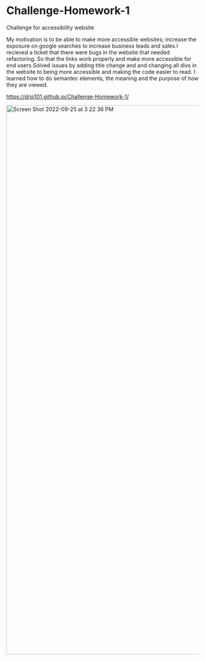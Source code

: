 # Challenge-Homework-1
Challenge for accessibility website


My motivation is to be able to make more accessible websites; increase the exposure on google searches to increase business leads and sales.I recieved a ticket that there were bugs in the website that needed refactoring. So that the links work properly and make more accessible for end users.Solved issues by adding title change and and changing all divs in the website to being more accessible and making the code easier to read. I learned how to do semantec elements, the meaning and the purpose of how they are viewed.


https://drip101.github.io/Challenge-Homework-1/


<img width="1440" alt="Screen Shot 2022-09-25 at 3 22 36 PM" src="https://user-images.githubusercontent.com/110777599/192161527-263ab476-a8b1-44cf-b622-c8652601e2c4.png">
